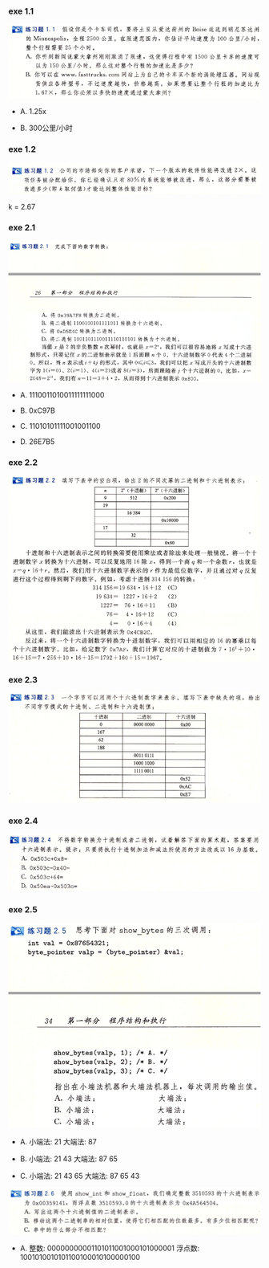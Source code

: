 ### exe 1.1 

![](./pic/exe1-1.png)

- A. 1.25x

- B. 300公里/小时

### exe 1.2

![](./pic/exe1-2.png)

k = 2.67

### exe 2.1

![](./pic/exe2-1.png)

- A. 1110011010011111111000

- B. 0xC97B

- C. 11010101111001001100

- D. 26E7B5

### exe 2.2

![](./pic/exe2-2.png)

### exe 2.3

![](./pic/exe2-3.png)

### exe 2.4

![](./pic/exe2-4.png)

### exe 2.5

![](./pic/exe2-5.png)

- A. 小端法: 21       大端法: 87

- B. 小端法: 21 43    大端法: 87 65

- C. 小端法: 21 43 65 大端法: 87 65 43

![](./pic/exe2-6.png)

- A. 整数: 00000000001101011001000101000001 浮点数: 1001010010101100100010100000100

